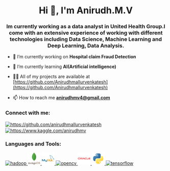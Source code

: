 <h1 align="center">Hi 👋, I'm Anirudh.M.V</h1>
<h3 align="center">Im currently working as a data analyst in United Health Group.I come with an extensive experience of working with different technologies including Data Science, Machine Learning and Deep Learning, Data Analysis.</h3>

- 🔭 I’m currently working on **Hospital claim Fraud Detection**

- 🌱 I’m currently learning **AI(Artificial intelligence)**

- 👨‍💻 All of my projects are available at [https://github.com/Anirudhmallurvenkatesh](https://github.com/Anirudhmallurvenkatesh)

- 📫 How to reach me **anirudhmv4@gmail.com**

<h3 align="left">Connect with me:</h3>
<p align="left">
<a href="https://linkedin.com/in/https://github.com/anirudhmallurvenkatesh" target="blank"><img align="center" src="https://raw.githubusercontent.com/rahuldkjain/github-profile-readme-generator/master/src/images/icons/Social/linked-in-alt.svg" alt="https://github.com/anirudhmallurvenkatesh" height="30" width="40" /></a>
<a href="https://kaggle.com/https://www.kaggle.com/anirudhmv" target="blank"><img align="center" src="https://raw.githubusercontent.com/rahuldkjain/github-profile-readme-generator/master/src/images/icons/Social/kaggle.svg" alt="https://www.kaggle.com/anirudhmv" height="30" width="40" /></a>
</p>

<h3 align="left">Languages and Tools:</h3>
<p align="left"> <a href="https://hadoop.apache.org/" target="_blank"> <img src="https://www.vectorlogo.zone/logos/apache_hadoop/apache_hadoop-icon.svg" alt="hadoop" width="40" height="40"/> </a> <a href="https://www.mongodb.com/" target="_blank"> <img src="https://raw.githubusercontent.com/devicons/devicon/master/icons/mongodb/mongodb-original-wordmark.svg" alt="mongodb" width="40" height="40"/> </a> <a href="https://www.mysql.com/" target="_blank"> <img src="https://raw.githubusercontent.com/devicons/devicon/master/icons/mysql/mysql-original-wordmark.svg" alt="mysql" width="40" height="40"/> </a> <a href="https://opencv.org/" target="_blank"> <img src="https://www.vectorlogo.zone/logos/opencv/opencv-icon.svg" alt="opencv" width="40" height="40"/> </a> <a href="https://www.oracle.com/" target="_blank"> <img src="https://raw.githubusercontent.com/devicons/devicon/master/icons/oracle/oracle-original.svg" alt="oracle" width="40" height="40"/> </a> <a href="https://www.python.org" target="_blank"> <img src="https://raw.githubusercontent.com/devicons/devicon/master/icons/python/python-original.svg" alt="python" width="40" height="40"/> </a> <a href="https://www.tensorflow.org" target="_blank"> <img src="https://www.vectorlogo.zone/logos/tensorflow/tensorflow-icon.svg" alt="tensorflow" width="40" height="40"/> </a> </p>


